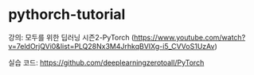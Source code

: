 # pythorch-tutorial

강의: 모두를 위한 딥러닝 시즌2-PyTorch (https://www.youtube.com/watch?v=7eldOrjQVi0&list=PLQ28Nx3M4JrhkqBVIXg-i5_CVVoS1UzAv)

실습 코드: https://github.com/deeplearningzerotoall/PyTorch

